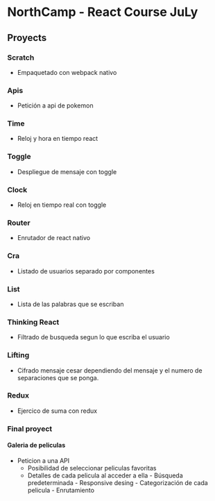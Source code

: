 # NorthCamp - React Course JuLy

## Proyects 
   ### Scratch
   - Empaquetado con webpack nativo
   ### Apis
   - Petición a api de pokemon
   ### Time
   - Reloj y hora en tiempo react 
   ### Toggle
   - Despliegue de mensaje con toggle
   ### Clock 
   - Reloj en tiempo real con toggle
   ### Router 
   - Enrutador de react nativo
   ### Cra 
   - Listado de usuarios separado por componentes
   ### List
   - Lista de las palabras que se escriban
   ### Thinking React
   - Filtrado de busqueda segun lo que escriba el usuario
   ### Lifting
   - Cifrado mensaje cesar dependiendo del mensaje y el numero de separaciones que se ponga.
   ### Redux
   - Ejercico de suma con redux
   ### Final proyect
   #### Galeria de peliculas
   - Peticion a una API
        - Posibilidad de seleccionar peliculas favoritas
        - Detalles de cada pelicula al acceder a ella
         - Búsqueda predeterminada
         - Responsive desing
         - Categorización de cada pelicula
         - Enrutamiento
    
